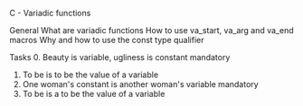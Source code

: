 C - Variadic functions

General
What are variadic functions
How to use va_start, va_arg and va_end macros
Why and how to use the const type qualifier

Tasks
0. Beauty is variable, ugliness is constant mandatory
1. To be is to be the value of a variable
2. One woman's constant is another woman's variable
mandatory
3. To be is a to be the value of a variable
